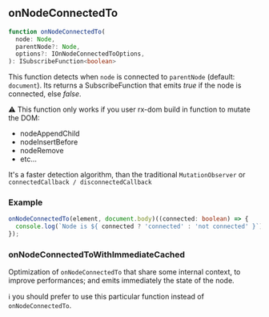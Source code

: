 ## onNodeConnectedTo

```ts
function onNodeConnectedTo(
  node: Node,
  parentNode?: Node,
  options?: IOnNodeConnectedToOptions,
): ISubscribeFunction<boolean>
```

This function detects when `node` is connected to `parentNode` (default: `document`). Its returns a SubscribeFunction
that emits *true* if the node is connected, else *false*.

⚠️ This function only works if you user rx-dom build in function to mutate the DOM:

- nodeAppendChild
- nodeInsertBefore
- nodeRemove
- etc...

It's a faster detection algorithm, than the traditional `MutationObserver` or `connectedCallback / disconnectedCallback`

### Example

```ts
onNodeConnectedTo(element, document.body)((connected: boolean) => {
  console.log(`Node is ${ connected ? 'connected' : 'not connected' }`);
});
```

### onNodeConnectedToWithImmediateCached

Optimization of `onNodeConnectedTo` that share some internal context, to improve performances; and emits immediately the
state of the node.

ℹ️ you should prefer to use this particular function instead of `onNodeConnectedTo`.

